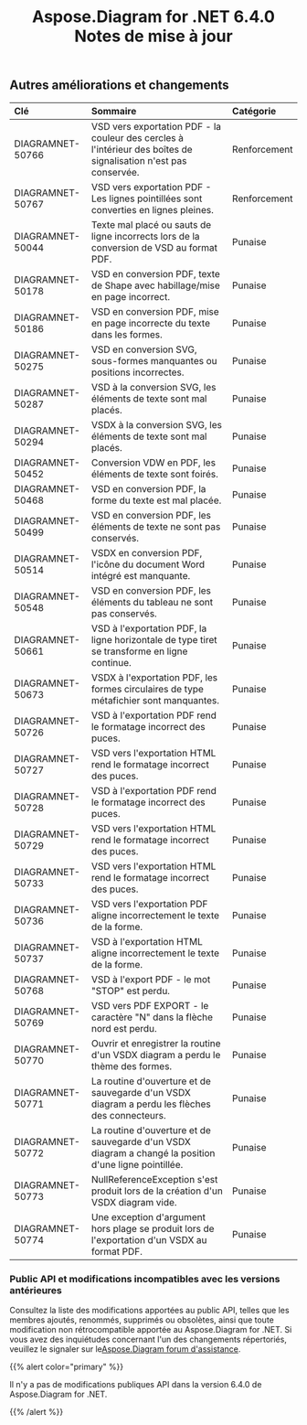 ﻿---
title: Aspose.Diagram for .NET 6.4.0 Notes de mise à jour
type: docs
weight: 80
url: /fr/net/aspose-diagram-for-net-6-4-0-release-notes/
---
## **Autres améliorations et changements**

|**Clé** |**Sommaire** |**Catégorie** |
|:- |:- |:- |
|DIAGRAMNET-50766 | VSD vers exportation PDF - la couleur des cercles à l'intérieur des boîtes de signalisation n'est pas conservée.| Renforcement|
|DIAGRAMNET-50767 | VSD vers exportation PDF - Les lignes pointillées sont converties en lignes pleines.| Renforcement|
|DIAGRAMNET-50044 | Texte mal placé ou sauts de ligne incorrects lors de la conversion de VSD au format PDF.| Punaise|
|DIAGRAMNET-50178 | VSD en conversion PDF, texte de Shape avec habillage/mise en page incorrect.| Punaise|
|DIAGRAMNET-50186 | VSD en conversion PDF, mise en page incorrecte du texte dans les formes.| Punaise|
|DIAGRAMNET-50275 | VSD en conversion SVG, sous-formes manquantes ou positions incorrectes.| Punaise|
|DIAGRAMNET-50287 | VSD à la conversion SVG, les éléments de texte sont mal placés.| Punaise|
|DIAGRAMNET-50294 | VSDX à la conversion SVG, les éléments de texte sont mal placés.| Punaise|
|DIAGRAMNET-50452 | Conversion VDW en PDF, les éléments de texte sont foirés.| Punaise|
|DIAGRAMNET-50468 | VSD en conversion PDF, la forme du texte est mal placée.| Punaise|
|DIAGRAMNET-50499 | VSD en conversion PDF, les éléments de texte ne sont pas conservés.| Punaise|
|DIAGRAMNET-50514 | VSDX en conversion PDF, l'icône du document Word intégré est manquante.| Punaise|
|DIAGRAMNET-50548 |VSD en conversion PDF, les éléments du tableau ne sont pas conservés.| Punaise|
|DIAGRAMNET-50661 | VSD à l'exportation PDF, la ligne horizontale de type tiret se transforme en ligne continue.| Punaise|
|DIAGRAMNET-50673 | VSDX à l'exportation PDF, les formes circulaires de type métafichier sont manquantes.| Punaise|
|DIAGRAMNET-50726 | VSD à l'exportation PDF rend le formatage incorrect des puces.| Punaise|
|DIAGRAMNET-50727 | VSD vers l'exportation HTML rend le formatage incorrect des puces.| Punaise|
|DIAGRAMNET-50728 | VSD à l'exportation PDF rend le formatage incorrect des puces.| Punaise|
|DIAGRAMNET-50729 | VSD vers l'exportation HTML rend le formatage incorrect des puces.| Punaise|
|DIAGRAMNET-50733 | VSD vers l'exportation HTML rend le formatage incorrect des puces.| Punaise|
|DIAGRAMNET-50736 | VSD vers l'exportation PDF aligne incorrectement le texte de la forme.| Punaise|
|DIAGRAMNET-50737 | VSD à l'exportation HTML aligne incorrectement le texte de la forme.| Punaise|
|DIAGRAMNET-50768 | VSD à l'export PDF - le mot "STOP" est perdu.| Punaise|
|DIAGRAMNET-50769 | VSD vers PDF EXPORT - le caractère "N" dans la flèche nord est perdu.| Punaise|
|DIAGRAMNET-50770 | Ouvrir et enregistrer la routine d'un VSDX diagram a perdu le thème des formes.| Punaise|
|DIAGRAMNET-50771 | La routine d'ouverture et de sauvegarde d'un VSDX diagram a perdu les flèches des connecteurs.| Punaise|
|DIAGRAMNET-50772 |La routine d'ouverture et de sauvegarde d'un VSDX diagram a changé la position d'une ligne pointillée.| Punaise|
|DIAGRAMNET-50773 | NullReferenceException s'est produit lors de la création d'un VSDX diagram vide.| Punaise|
|DIAGRAMNET-50774 | Une exception d'argument hors plage se produit lors de l'exportation d'un VSDX au format PDF.| Punaise|
### **Public API et modifications incompatibles avec les versions antérieures**
Consultez la liste des modifications apportées au public API, telles que les membres ajoutés, renommés, supprimés ou obsolètes, ainsi que toute modification non rétrocompatible apportée au Aspose.Diagram for .NET. Si vous avez des inquiétudes concernant l'un des changements répertoriés, veuillez le signaler sur le[Aspose.Diagram forum d'assistance](https://forum.aspose.com/c/diagram/17).

{{% alert color="primary" %}} 

Il n'y a pas de modifications publiques API dans la version 6.4.0 de Aspose.Diagram for .NET.

{{% /alert %}}
